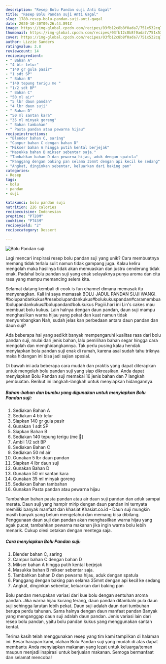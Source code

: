 ```yaml
---
description: "Resep Bolu Pandan suji Anti Gagal"
title: "Resep Bolu Pandan suji Anti Gagal"
slug: 1780-resep-bolu-pandan-suji-anti-gagal
date: 2020-10-30T09:26:44.891Z
image: https://img-global.cpcdn.com/recipes/03fb12c8b8f0ada7/751x532cq70/bolu-pandan-suji-foto-resep-utama.jpg
thumbnail: https://img-global.cpcdn.com/recipes/03fb12c8b8f0ada7/751x532cq70/bolu-pandan-suji-foto-resep-utama.jpg
cover: https://img-global.cpcdn.com/recipes/03fb12c8b8f0ada7/751x532cq70/bolu-pandan-suji-foto-resep-utama.jpg
author: Lizzie Sanders
ratingvalue: 3.8
reviewcount: 14
recipeingredient:
- " Bahan A"
- "4 btr telur"
- "140 gr gula pasir"
- "1 sdt SP"
- " Bahan B"
- "140 tepung terigu me "
- "1/2 sdt BP"
- " Bahan C"
- "50 ml air"
- "5 lbr daun pandan"
- "4 lbr daun suji"
- " Bahan D"
- "50 ml santan kara"
- "35 ml minyak goreng"
- " Bahan tambahan"
- " Pasta pandan atau pewarna hijau"
recipeinstructions:
- "Blender bahan C, saring"
- "Campur bahan C dengan bahan D"
- "Mikser bahan A hingga putih kental berjejak"
- "Masukka bahan B mikser sebentar saja."
- "Tambahkan bahan D dan pewarna hijau, aduk dengan spatula"
- "Panggang dengan baking pan selama 35mnt dengan api kecil ke sedang"
- "Angkat, dinginkan sebentar, keluarkan dari baking pan"
categories:
- Resep
tags:
- bolu
- pandan
- suji

katakunci: bolu pandan suji 
nutrition: 226 calories
recipecuisine: Indonesian
preptime: "PT20M"
cooktime: "PT43M"
recipeyield: "2"
recipecategory: Dessert

---
```



![Bolu Pandan suji](https://img-global.cpcdn.com/recipes/03fb12c8b8f0ada7/751x532cq70/bolu-pandan-suji-foto-resep-utama.jpg)

Lagi mencari inspirasi resep bolu pandan suji yang unik? Cara membuatnya memang tidak terlalu sulit namun tidak gampang juga. Kalau keliru mengolah maka hasilnya tidak akan memuaskan dan justru cenderung tidak enak. Padahal bolu pandan suji yang enak selayaknya punya aroma dan cita rasa yang mampu memancing selera kita.

Selamat datang kembali di cook is fun channel dimana memasak itu menyenagkan. Kali ini saya memasak BOLU JADUL PANDAN SUJI WANGI. #bolupandankukus#resebolupandankukus#bolukukuspandan#caramembuatbolupandankukus#bolupandan#bolukukus Pagiii.hari ini Lin&#39;s cakes mau membuat bolu kukus. Lain halnya dengan daun pandan, daun suji mampu menghasilkan warna hijau yang pekat dan kuat namun tidak menyumbangkan Nah, sudah jelas kan perbedaan antara daun pandan dan daun suji?

Ada beberapa hal yang sedikit banyak mempengaruhi kualitas rasa dari bolu pandan suji, mulai dari jenis bahan, lalu pemilihan bahan segar hingga cara mengolah dan menghidangkannya. Tak perlu pusing kalau hendak menyiapkan bolu pandan suji enak di rumah, karena asal sudah tahu triknya maka hidangan ini bisa jadi sajian spesial.


Di bawah ini ada beberapa cara mudah dan praktis yang dapat diterapkan untuk mengolah bolu pandan suji yang siap dikreasikan. Anda dapat menyiapkan Bolu Pandan suji memakai 16 jenis bahan dan 7 langkah pembuatan. Berikut ini langkah-langkah untuk menyiapkan hidangannya.

<!--inarticleads1-->

##### Bahan-bahan dan bumbu yang digunakan untuk menyiapkan Bolu Pandan suji:

1. Sediakan  Bahan A
1. Sediakan 4 btr telur
1. Siapkan 140 gr gula pasir
1. Gunakan 1 sdt SP
1. Siapkan  Bahan B
1. Sediakan 140 tepung terigu (me 🔼)
1. Ambil 1/2 sdt BP
1. Sediakan  Bahan C
1. Sediakan 50 ml air
1. Gunakan 5 lbr daun pandan
1. Siapkan 4 lbr daun suji
1. Gunakan  Bahan D
1. Gunakan 50 ml santan kara
1. Gunakan 35 ml minyak goreng
1. Sediakan  Bahan tambahan
1. Gunakan  Pasta pandan atau pewarna hijau


Tambahkan bahan pasta pandan atau air daun suji pandan dan aduk sampai merata. Daun suji yang hampir mirip dengan daun pandan ini ternyata memiliki banyak manfaat dan khasiat Khasiat.co.id - Daun suji mungkin masih banyak yang belum mengetahui dan memang bisa dibilang. Penggunaan daun suji dan pandan akan menghasilkan warna hijau yang agak pucat, tambahkan pewarna makanan jika ingin warna bolu lebih menarik. Cukup olesi cetakan dengan mentega saja. 

<!--inarticleads2-->

##### Cara menyiapkan Bolu Pandan suji:

1. Blender bahan C, saring
1. Campur bahan C dengan bahan D
1. Mikser bahan A hingga putih kental berjejak
1. Masukka bahan B mikser sebentar saja.
1. Tambahkan bahan D dan pewarna hijau, aduk dengan spatula
1. Panggang dengan baking pan selama 35mnt dengan api kecil ke sedang
1. Angkat, dinginkan sebentar, keluarkan dari baking pan


Bolu pandan merupakan variasi dari kue bolu dengan sentuhan aroma pandan. Jika warna hijau kurang terang, daun pandan ditambahi pula daun suji sehingga larutan lebih pekat. Daun suji adalah daun dari tumbuhan berupa perdu tahunan. Sama halnya dengan daun manfaat pandan Banyak yang menganggap daun suji adalah daun pandan. Jenis variasi lain dari resep bolu pandan, yaitu bolu pandan kukus yang menggunakan santan kental. 

Terima kasih telah menggunakan resep yang tim kami tampilkan di halaman ini. Besar harapan kami, olahan Bolu Pandan suji yang mudah di atas dapat membantu Anda menyiapkan makanan yang lezat untuk keluarga/teman maupun menjadi inspirasi untuk berjualan makanan. Semoga bermanfaat dan selamat mencoba!
